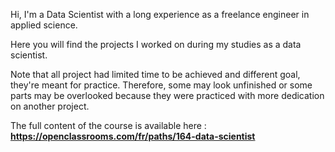 Hi, I'm a Data Scientist with a long experience as a freelance engineer in applied science.

Here you will find the projects I worked on during my studies as a data scientist. 

Note that all project had limited time to be achieved and different goal, they're meant for practice. Therefore, some may look unfinished or some parts 
may be overlooked because they were practiced with more dedication on another project.

The full content of the course is available here : **https://openclassrooms.com/fr/paths/164-data-scientist**

